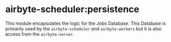 # airbyte-scheduler:persistence

This module encapsulates the logic for the Jobs Database. This Database is primarily used by the `airbyte-scheduler` and `airbyte-workers` but it is also access from the `airbyte-server`.
